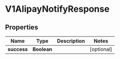 
# V1AlipayNotifyResponse

## Properties
Name | Type | Description | Notes
------------ | ------------- | ------------- | -------------
**success** | **Boolean** |  |  [optional]



